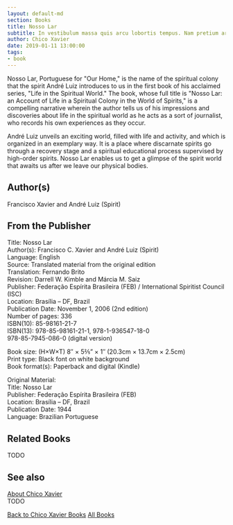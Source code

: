 ```yaml
---
layout: default-md
section: Books
title: Nosso Lar
subtitle: In vestibulum massa quis arcu lobortis tempus. Nam pretium arcu in odio vulputate luctus.
author: Chico Xavier
date: 2019-01-11 13:00:00
tags: 
- book
---
```


Nosso Lar, Portuguese for "Our Home," is the name of the spiritual colony that the spirit André Luiz introduces to us in the first book of his acclaimed series, "Life in the Spiritual World." The book, whose full title is "Nosso Lar: an Account of Life in a Spiritual Colony in the World of Spirits," is a compelling narrative wherein the author tells us of his impressions and discoveries about life in the spiritual world as he acts as a sort of journalist, who records his own experiences as they occur.

André Luiz unveils an exciting world, filled with life and activity, and which is organized in an exemplary way. It is a place where discarnate spirits go through a recovery stage and a spiritual educational process supervised by high-order spirits. Nosso Lar enables us to get a glimpse of the spirit world that awaits us after we leave our physical bodies.

## Author(s)
Francisco Xavier and André Luiz (Spirit)

## From the Publisher
Title: 	Nosso Lar  
Author(s): 	Francisco C. Xavier and André Luiz (Spirit)  
Language: 	English  
Source: 	Translated material from the original edition  
Translation: 	Fernando Brito  
Revision: 	Darrell W. Kimble and Márcia M. Saiz  
Publisher: 	Federação Espírita Brasileira (FEB) / International Spiritist Council (ISC)  
Location: 	Brasília – DF, Brazil  
Publication Date: 	November 1, 2006 (2nd edition)  
Number of pages: 	336  
ISBN(10): 	85-98161-21-7  
ISBN(13): 	978-85-98161-21-1, 978-1-936547-18-0  
	978-85-7945-086-0 (digital version)  
  
Book size: (H×W×T) 	8″ × 5⅖” × 1″ (20.3cm × 13.7cm × 2.5cm)  
Print type: 	Black font on white background  
Book format(s): 	Paperback and digital (Kindle)  
  
Original Material: 	  
Title: 	Nosso Lar  
Publisher: 	Federação Espírita Brasileira (FEB)  
Location: 	Brasília – DF, Brazil  
Publication Date: 	1944  
Language: 	Brazilian Portuguese  

## Related Books
TODO

## See also
[About Chico Xavier](/profile/chico-xavier)  
TODO


<a href="/books/chico-xavier" class="button">Back to Chico Xavier Books</a>
<a href="/books" class="button">All Books</a>

